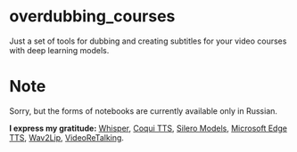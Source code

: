 # overdubbing_courses
Just a set of tools for dubbing and creating subtitles for your video courses with deep learning models.

# Note
Sorry, but the forms of notebooks are currently available only in Russian.

**I express my gratitude:** [Whisper](https://github.com/openai/whisper), [Coqui TTS](https://github.com/coqui-ai/TTS), [Silero Models](https://github.com/snakers4/silero-models), [Microsoft Edge TTS](https://github.com/rany2/edge-tts), [Wav2Lip](https://github.com/Rudrabha/Wav2Lip), [VideoReTalking](https://github.com/OpenTalker/video-retalking).
